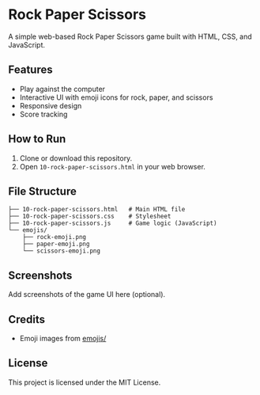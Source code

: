 # Rock Paper Scissors

A simple web-based Rock Paper Scissors game built with HTML, CSS, and JavaScript.

## Features

- Play against the computer
- Interactive UI with emoji icons for rock, paper, and scissors
- Responsive design
- Score tracking

## How to Run

1. Clone or download this repository.
2. Open `10-rock-paper-scissors.html` in your web browser.

## File Structure

```
├── 10-rock-paper-scissors.html   # Main HTML file
├── 10-rock-paper-scissors.css    # Stylesheet
├── 10-rock-paper-scissors.js     # Game logic (JavaScript)
└── emojis/
    ├── rock-emoji.png
    ├── paper-emoji.png
    └── scissors-emoji.png
```

## Screenshots

Add screenshots of the game UI here (optional).

## Credits

- Emoji images from [emojis/](emojis/)

## License

This project is licensed under the MIT License.
